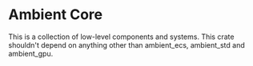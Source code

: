 # Ambient Core

This is a collection of low-level components and systems. This crate shouldn't depend on anything other than ambient_ecs, ambient_std and ambient_gpu.
